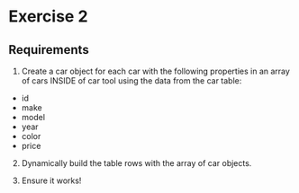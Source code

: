 # Exercise 2

## Requirements

1. Create a car object for each car with the following properties in an array of cars INSIDE of car tool using the data from the car table:

- id
- make
- model
- year
- color
- price

2. Dynamically build the table rows with the array of car objects.

3. Ensure it works!